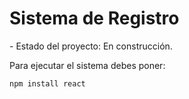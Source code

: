 <h1>Sistema de Registro</h1>
- Estado del proyecto: En construcción.

Para ejecutar el sistema debes poner:

```npm install react ```
